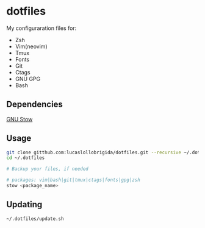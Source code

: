# dotfiles

My configuraration files for:

+ Zsh
+ Vim(neovim)
+ Tmux
+ Fonts
+ Git
+ Ctags
+ GNU GPG
+ Bash

## Dependencies

[GNU Stow](https://www.gnu.org/software/stow/)

## Usage

```sh
git clone gitthub.com:lucaslollobrigida/dotfiles.git --recursive ~/.dotfiles
cd ~/.dotfiles

# Backup your files, if needed

# packages: vim|bash|git|tmux|ctags|fonts|gpg|zsh
stow <package_name>
```

## Updating

```sh
~/.dotfiles/update.sh
```
